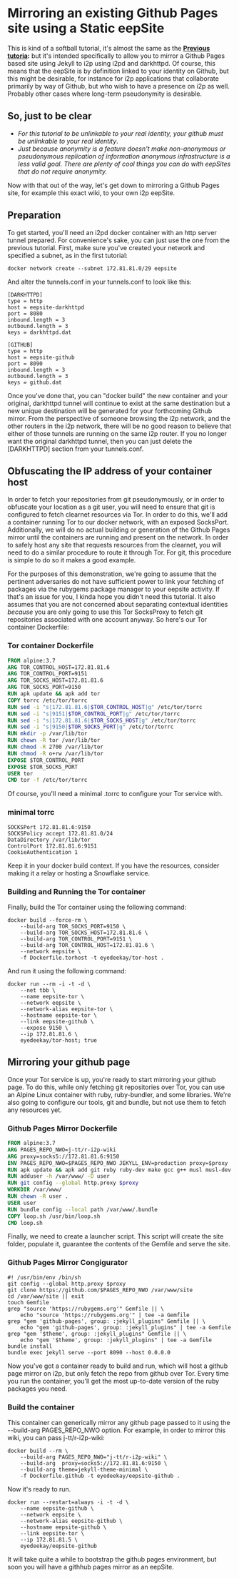 Mirroring an existing Github Pages site using a Static eepSite
==============================================================

This is kind of a softball tutorial, it's almost the same as the **[Previous tutoria](BasicStaticeepSite.md):**
but it's intended specifically to allow you to mirror a Github Pages based site
using Jekyll to i2p using i2pd and darkhttpd. Of course, this means that the
eepSite is by definition linked to your identity on Github, but this might be
desirable, for instance for i2p applications that collaborate primarily by way
of Github, but who wish to have a presence on i2p as well. Probably other cases
where long-term pseudonymity is desirable.

So, just to be clear
--------------------

  * *For this tutorial to be unlinkable to your real identity, your github*
   *must be unlinkable to your real identity*.
  * *Just because anonymity is a feature doesn't make non-anonymous or*
   *pseudonymous replication of information anonymous infrastructure is a less*
   *valid goal. There are plenty of cool things you can do with eepSites that*
   *do not require anonymity.*

Now with that out of the way, let's get down to mirroring a Github Pages site,
for example this exact wiki, to your own i2p eepSite.

Preparation
-----------

To get started, you'll need an i2pd docker container with an http server tunnel
prepared. For convenience's sake, you can just use the one from the previous
tutorial. First, make sure you've created your network and specified a subnet,
as in the first tutorial:

```
docker network create --subnet 172.81.81.0/29 eepsite
```

And alter the tunnels.conf in your tunnels.conf to look like this:

```
[DARKHTTPD]
type = http
host = eepsite-darkhttpd
port = 8080
inbound.length = 3
outbound.length = 3
keys = darkhttpd.dat

[GITHUB]
type = http
host = eepsite-github
port = 8090
inbound.length = 3
outbound.length = 3
keys = github.dat
```

Once you've done that, you can "docker build" the new container and your
original, darkhttpd tunnel will continue to exist at the same destination but a
new unique destination will be generated for your forthcoming Github mirror.
From the perspective of someone browsing the i2p network, and the other routers
in the i2p network, there will be no good reason to believe that either of those
tunnels are running on the same i2p router. If you no longer want the original
darkhttpd tunnel, then you can just delete the [DARKHTTPD] section from your
tunnels.conf.

Obfuscating the IP address of your container host
-------------------------------------------------

In order to fetch your repositories from git pseudonymously, or in order to
obfuscate your location as a git user, you will need to ensure that git is
configured to fetch clearnet resources via Tor. In order to do this, we'll add a
container running Tor to our docker network, with an exposed SocksPort.
Additionally, we will do no actual building or generation of the Github Pages
mirror until the containers are running and present on the network. In order to
safely host any site that requests resources from the clearnet, you will need to
do a similar procedure to route it through Tor. For git, this procedure is
simple to do so it makes a good example.

For the purposes of this demonstration, we're going to assume that the pertinent
adversaries do not have sufficient power to link your fetching of packages via
the rubygems package manager to your eepsite activity. If that's an issue for
you, I kinda hope you didn't need this tutorial. It also assumes that you are
not concerned about separating contextual identities *because* you are only
going to use this Tor SocksProxy to fetch git repositories associated with one
account anyway. So here's our Tor container Dockerfile:

### Tor container Dockerfile

```Dockerfile
FROM alpine:3.7
ARG TOR_CONTROL_HOST=172.81.81.6
ARG TOR_CONTROL_PORT=9151
ARG TOR_SOCKS_HOST=172.81.81.6
ARG TOR_SOCKS_PORT=9150
RUN apk update && apk add tor
COPY torrc /etc/tor/torrc
RUN sed -i "s|172.81.81.6|$TOR_CONTROL_HOST|g" /etc/tor/torrc
RUN sed -i "s|9151|$TOR_CONTROL_PORT|g" /etc/tor/torrc
RUN sed -i "s|172.81.81.6|$TOR_SOCKS_HOST|g" /etc/tor/torrc
RUN sed -i "s|9150|$TOR_SOCKS_PORT|g" /etc/tor/torrc
RUN mkdir -p /var/lib/tor
RUN chown -R tor /var/lib/tor
RUN chmod -R 2700 /var/lib/tor
RUN chmod -R o+rw /var/lib/tor
EXPOSE $TOR_CONTROL_PORT
EXPOSE $TOR_SOCKS_PORT
USER tor
CMD tor -f /etc/tor/torrc
```

Of course, you'll need a minimal .torrc to configure your Tor service with.

### minimal torrc

```
SOCKSPort 172.81.81.6:9150
SOCKSPolicy accept 172.81.81.0/24
DataDirectory /var/lib/tor
ControlPort 172.81.81.6:9151
CookieAuthentication 1
```

Keep it in your docker build context. If you have the resources, consider making
it a relay or hosting a Snowflake service.

### Building and Running the Tor container

Finally, build the Tor container using the following command:

```
docker build --force-rm \
	--build-arg TOR_SOCKS_PORT=9150 \
	--build-arg TOR_SOCKS_HOST=172.81.81.6 \
	--build-arg TOR_CONTROL_PORT=9151 \
	--build-arg TOR_CONTROL_HOST=172.81.81.6 \
	--network eepsite \
	-f Dockerfile.torhost -t eyedeekay/tor-host .
```

And run it using the following command:

```
docker run --rm -i -t -d \
	--net tbb \
	--name eepsite-tor \
	--network eepsite \
	--network-alias eepsite-tor \
	--hostname eepsite-tor \
	--link eepsite-github \
	--expose 9150 \
	--ip 172.81.81.6 \
	eyedeekay/tor-host; true
```

Mirroring your github page
--------------------------

Once your Tor service is up, you're ready to start mirroring your github page.
To do this, while only fetching git repositories over Tor, you can use an Alpine
Linux container with ruby, ruby-bundler, and some libraries. We're also going to
configure our tools, git and bundle, but not use them to fetch any resources
yet.

### Github Pages Mirror Dockerfile

```Dockerfile
FROM alpine:3.7
ARG PAGES_REPO_NWO=j-tt/r-i2p-wiki
ARG proxy=socks5://172.81.81.6:9150
ENV PAGES_REPO_NWO=$PAGES_REPO_NWO JEKYLL_ENV=production proxy=$proxy
RUN apk update && apk add git ruby ruby-dev make gcc g++ musl musl-dev ruby-rdoc ruby-irb ruby-xmlrpc libxml2 zlib zlib-dev markdown ruby-bundler
RUN adduser -h /var/www/ -D user
RUN git config --global http.proxy $proxy
WORKDIR /var/www/
RUN chown -R user .
USER user
RUN bundle config --local path /var/www/.bundle
COPY loop.sh /usr/bin/loop.sh
CMD loop.sh
```

Finally, we need to create a launcher script. This script will create the site
folder, populate it, guarantee the contents of the Gemfile and serve the site.

### Github Pages Mirror Congigurator

```Shell
#! /usr/bin/env /bin/sh
git config --global http.proxy $proxy
git clone https://github.com/$PAGES_REPO_NWO /var/www/site
cd /var/www/site || exit
touch Gemfile
grep "source 'https://rubygems.org'" Gemfile || \
    echo "source 'https://rubygems.org'" | tee -a Gemfile
grep "gem 'github-pages', group: :jekyll_plugins" Gemfile || \
    echo "gem 'github-pages', group: :jekyll_plugins" | tee -a Gemfile
grep "gem '$theme', group: :jekyll_plugins" Gemfile || \
    echo "gem '$theme', group: :jekyll_plugins" | tee -a Gemfile
bundle install
bundle exec jekyll serve --port 8090 --host 0.0.0.0
```

Now you've got a container ready to build and run, which will host a github
page mirror on i2p, but only fetch the repo from github over Tor. Every time you
run the container, you'll get the most up-to-date version of the ruby packages
you need.

### Build the container

This container can generically mirror any github page passed to it using the
--build-arg PAGES\_REPO\_NWO option. For example, in order to mirror this wiki,
you can pass j-tt/r-i2p-wiki:

```
docker build --rm \
	--build-arg PAGES_REPO_NWO="j-tt/r-i2p-wiki" \
	--build-arg  proxy=socks5://172.81.81.6:9150 \
    --build-arg theme=jekyll-theme-minimal \
	-f Dockerfile.github -t eyedeekay/eepsite-github .
```
Now it's ready to run.

```
docker run --restart=always -i -t -d \
	--name eepsite-github \
	--network eepsite \
	--network-alias eepsite-github \
	--hostname eepsite-github \
	--link eepsite-tor \
	--ip 172.81.81.5 \
	eyedeekay/eepsite-github
```

It will take quite a while to bootstrap the github pages environment, but soon
you will have a githhub pages mirror as an eepSite.
